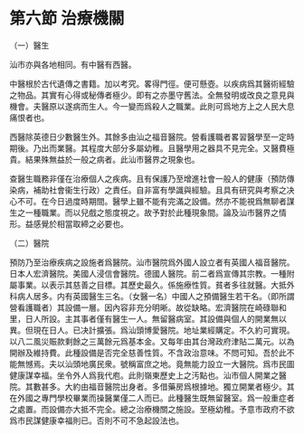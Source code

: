 # 第六節    治療機關


（一）醫生

汕市亦與各地相同。有中醫有西醫。

中醫根於古代遺傳之書籍。加以考究。畧得門徑。便可懸壺。以疾病爲其醫術經驗之物品。其實有心得或秘傳者極少。即有之亦墨守舊法。全無發明或改良之意見與機會。夫醫原以遂病而生人。今一變而爲殺人之職業。此則可爲地方上之人民大息痛恨者也。

西醫除英德日少數醫生外。其餘多由汕之福音醫院。營看護職者畧習醫學至一定時期後。乃出而業醫。其程度大部分多屬幼稚。且醫學用之器具不見完全。又醫費極貴。結果殊無益於一般之病者。此汕市醫界之現象也。

查醫生職務非僅在治療個人之疾病。且有保護乃至增進社會一般人的健康（預防傳染病，補助社會衞生行政）之責任。自非富有學識與經驗。且具有研究與考察之决心不可。在今日過度時期間。醫學上雖不能有完滿之設備。然亦不能視爲無聊者謀生之一種職業。而以兒戲之態度視之。故予對於此種現象間。論及汕市醫界之情形。益感覺於相當取締之必要也。

（二）醫院

預防乃至治療疾病之設施者爲醫院。汕市醫院爲外國人設立者有英國人福音醫院。日本人宏濟醫院。美國人浸信會醫院。德國人醫院。前二者爲宣傳其宗教。一種附屬事業。以表示其慈善之目標。其歷史最久。係施療性質。貧者多往就醫。大抵外科病人居多。内有英國醫生三名。（女醫一名）中國人之預備醫生若干名。（即所謂營看護職者）其設備一層。因內容非充分明晰。故從缺略。宏濟醫院在崎碌聯和里，日人所設。主其事者僅有醫生一人。無留醫病室。其設備與個人的開業無以異。但現在日人。已决計擴張。爲汕頭博愛醫院。地址業經購定。不久約可實現。以八二風災賑款剩餘之三萬餘元爲基本金。又每年由其台灣政府津貼二萬元。以為開辦及維持費。此種設備是否完全慈善性質。不含政治意味。不問可知。吾於此不能無憾焉。夫以汕頭地廣民衆。號稱富庶之地。竟無能力設立一大醫院。爲市民圖健康謀幸福。坐令外人爲我代庖。此則嶺東歷史上之汚點也。汕市個人開業之醫院。其數甚多。大約由福音醫院出身者。多借藥房爲根據地。獨立開業者極少。其在外國之專門學校畢業而操醫業僅二人而已。此種醫生既無留醫室。爲一般重症者之處置。而設備亦大抵不完全。總之治療機關之施設。至極幼稚。予意市政府不欲爲市民謀健康幸福則已。否則不可不急起設法也。
